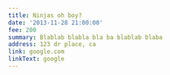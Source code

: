 ```yaml
---
title: Ninjas oh boy?
date: '2013-11-28 21:00:00'
fee: 200
summary: Blablab blabla bla ba blablab blaba
address: 123 dr place, ca
link: google.com
linkText: google
---
```

